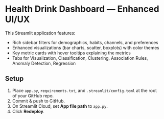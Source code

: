 # Health Drink Dashboard — Enhanced UI/UX

This Streamlit application features:
- Rich sidebar filters for demographics, habits, channels, and preferences
- Enhanced visualizations (bar charts, scatter, boxplots) with color themes
- Key metric cards with hover tooltips explaining the metrics
- Tabs for Visualization, Classification, Clustering, Association Rules, Anomaly Detection, Regression

## Setup

1. Place `app.py`, `requirements.txt`, and `.streamlit/config.toml` at the root of your GitHub repo.
2. Commit & push to GitHub.
3. On Streamlit Cloud, set **App file path** to `app.py`.
4. Click **Redeploy**.

